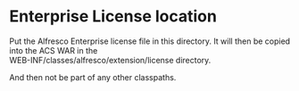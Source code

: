 # Enterprise License location

Put the Alfresco Enterprise license file in this directory.
It will then be copied into the ACS WAR in the  
WEB-INF/classes/alfresco/extension/license directory.

And then not be part of any other classpaths.
   
  
 
